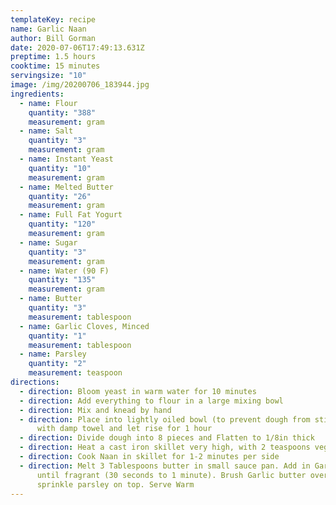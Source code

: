 ```yaml
---
templateKey: recipe
name: Garlic Naan
author: Bill Gorman
date: 2020-07-06T17:49:13.631Z
preptime: 1.5 hours
cooktime: 15 minutes
servingsize: "10"
image: /img/20200706_183944.jpg
ingredients:
  - name: Flour
    quantity: "388"
    measurement: gram
  - name: Salt
    quantity: "3"
    measurement: gram
  - name: Instant Yeast
    quantity: "10"
    measurement: gram
  - name: Melted Butter
    quantity: "26"
    measurement: gram
  - name: Full Fat Yogurt
    quantity: "120"
    measurement: gram
  - name: Sugar
    quantity: "3"
    measurement: gram
  - name: Water (90 F)
    quantity: "135"
    measurement: gram
  - name: Butter
    quantity: "3"
    measurement: tablespoon
  - name: Garlic Cloves, Minced
    quantity: "1"
    measurement: tablespoon
  - name: Parsley
    quantity: "2"
    measurement: teaspoon
directions:
  - direction: Bloom yeast in warm water for 10 minutes
  - direction: Add everything to flour in a large mixing bowl
  - direction: Mix and knead by hand
  - direction: Place into lightly oiled bowl (to prevent dough from sticking), cover
      with damp towel and let rise for 1 hour
  - direction: Divide dough into 8 pieces and Flatten to 1/8in thick
  - direction: Heat a cast iron skillet very high, with 2 teaspoons vegetable oil
  - direction: Cook Naan in skillet for 1-2 minutes per side
  - direction: Melt 3 Tablespoons butter in small sauce pan. Add in Garlic and cook
      until fragrant (30 seconds to 1 minute). Brush Garlic butter over naan and
      sprinkle parsley on top. Serve Warm
---
```

